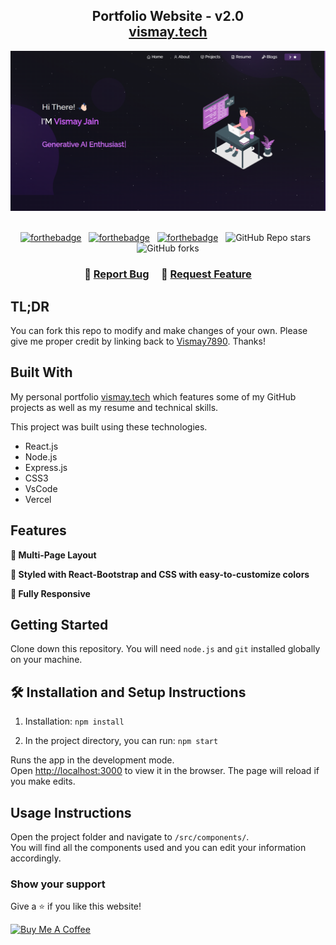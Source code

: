 <h2 align="center">
  Portfolio Website - v2.0<br/>
  <a href="https://vismay.vercel.app/" target="_blank">vismay.tech</a>
</h2>
<div align="center">
  <img alt="Demo" src="./Images/readme-img1.png" />
</div>

<br/>

<center>

[![forthebadge](https://forthebadge.com/images/badges/built-with-love.svg)](https://forthebadge.com) &nbsp;
[![forthebadge](https://forthebadge.com/images/badges/made-with-javascript.svg)](https://forthebadge.com) &nbsp;
[![forthebadge](https://forthebadge.com/images/badges/open-source.svg)](https://forthebadge.com) &nbsp;
![GitHub Repo stars](https://img.shields.io/github/stars/Vismay7890/Portfolio?color=red&logo=github&style=for-the-badge) &nbsp;
![GitHub forks](https://img.shields.io/github/forks/Vismay7890/Portfolio?color=red&logo=github&style=for-the-badge)

</center>

<h3 align="center">
    🔹
    <a href="https://github.com/Vismay7890/Vismay-portfolio/issues">Report Bug</a> &nbsp; &nbsp;
    🔹
    <a href="https://github.com/Vismay7890/Vismay-portfolio/issues">Request Feature</a>
</h3>

## TL;DR

You can fork this repo to modify and make changes of your own. Please give me proper credit by linking back to [Vismay7890](https://github.com/Vismay7890/Vismay-portfolio). Thanks!

## Built With

My personal portfolio <a href="https://vismay-portfolio.vercel.app/" target="_blank">vismay.tech</a> which features some of my GitHub projects as well as my resume and technical skills.<br/>

This project was built using these technologies.

- React.js
- Node.js
- Express.js
- CSS3
- VsCode
- Vercel

## Features

**📖 Multi-Page Layout**

**🎨 Styled with React-Bootstrap and CSS with easy-to-customize colors**

**📱 Fully Responsive**

## Getting Started

Clone down this repository. You will need `node.js` and `git` installed globally on your machine.

## 🛠 Installation and Setup Instructions

1. Installation: `npm install`

2. In the project directory, you can run: `npm start`

Runs the app in the development mode.\
Open [http://localhost:3000](http://localhost:3000) to view it in the browser.
The page will reload if you make edits.

## Usage Instructions

Open the project folder and navigate to `/src/components/`. <br/>
You will find all the components used and you can edit your information accordingly.

### Show your support

Give a ⭐ if you like this website!

<a href="https://buymeacoffee.com/vismayjain" target="_blank"><img src="https://cdn.buymeacoffee.com/buttons/v2/default-violet.png" alt="Buy Me A Coffee" height= "60px" width= "217px" ></a>
